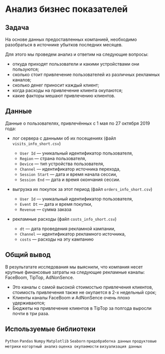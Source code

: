 # Анализ бизнес показателей

## Задача 

На основе данных предоставленных компанией, необходимо разобраться в источнике убытков последних месяцев.

Для этого мы проведем анализ и ответим на следующие вопросы:

- откуда приходят пользователи и какими устройствами они пользуются;
- сколько стоит привлечение пользователей из различных рекламных каналов;
- сколько денег приносит каждый клиент;
- когда расходы на привлечение клиента окупаются;
- какие факторы мешают привлечению клиентов.

## Данные

Данные о пользователях, привлечённых с 1 мая по 27 октября 2019 года:

- лог сервера с данными об их посещениях (файл `visits_info_short.csv`)

    * `User Id` — уникальный идентификатор пользователя,
    * `Region` — страна пользователя,
    * `Device` — тип устройства пользователя,
    * `Channel` — идентификатор источника перехода,
    * `Session Start` — дата и время начала сессии,
    * `Session End` — дата и время окончания сессии.

- выгрузка их покупок за этот период (файл `orders_info_short.csv`)

    * `User Id` — уникальный идентификатор пользователя,
    * `Event Dt` — дата и время покупки,
    * `Revenue` — сумма заказа

- рекламные расходы (файл `costs_info_short.csv`)

    * `dt` — дата проведения рекламной кампании,
    * `Channel` — идентификатор рекламного источника,
    * `costs` — расходы на эту кампанию

## Общий вывод

В результатате исследования мы выяснили, что компания несет крупные финансовые затраты на следующие рекламные каналы: FaceBoom, TipTop, AdNonSence.

* Это каналы с самой высокой стоимостью привлечения клиентов, стоимость привлечения также не окупается в 2-х недельный срок;
* Клиенты каналы FaceBoom и AdNonSence очень плохо удерживаются;
* Бюджеты на привлечение клиентов в TipTop за полгода выросли почти в три раза.

## Используемые библиотеки

`Python` `Pandas` `Numpy` `Matplotlib` `Seaborn` `предобработка данных` `продуктовые метрики` `когортный анализ` `оценка окупаемости` `визуализация данных`
